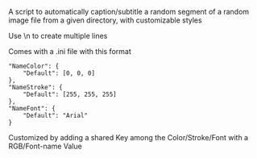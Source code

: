 A script to automatically caption/subtitle a random segment of a random image file from a given directory, with customizable styles

Use \n to create multiple lines

Comes with a .ini file with this format

    "NameColor": {
        "Default": [0, 0, 0]
    },
    "NameStroke": {
        "Default": [255, 255, 255]
    },
    "NameFont": {
        "Default": "Arial"
    }
    
Customized by adding a shared Key among the Color/Stroke/Font with a RGB/Font-name Value
